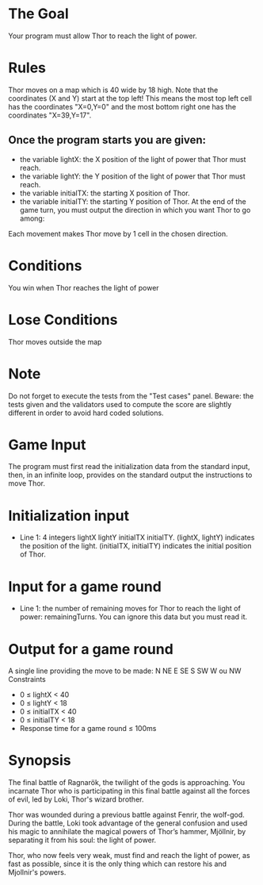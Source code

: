 # The Goal
Your program must allow Thor to reach the light of power.
# Rules
Thor moves on a map which is 40 wide by 18 high. Note that the coordinates (X and Y) start at the top left! This means the most top left cell has the coordinates "X=0,Y=0" and the most bottom right one has the coordinates "X=39,Y=17".

## Once the program starts you are given:
* the variable lightX: the X position of the light of power that Thor must reach.
* the variable lightY: the Y position of the light of power that Thor must reach.
* the variable initialTX: the starting X position of Thor.
* the variable initialTY: the starting Y position of Thor.
At the end of the game turn, you must output the direction in which you want Thor to go among:

Each movement makes Thor move by 1 cell in the chosen direction.
 
# Conditions
You win when Thor reaches the light of power
 
# Lose Conditions
Thor moves outside the map

# Note
Do not forget to execute the tests from the "Test cases" panel.
Beware: the tests given and the validators used to compute the score are slightly different in order to avoid hard coded solutions.

# Game Input
The program must first read the initialization data from the standard input, then, in an infinite loop, provides on the standard output the instructions to move Thor.

# Initialization input
* Line 1: 4 integers lightX lightY initialTX initialTY. (lightX, lightY) indicates the position of the light. (initialTX, initialTY) indicates the initial position of Thor.

# Input for a game round
* Line 1: the number of remaining moves for Thor to reach the light of power: remainingTurns. You can ignore this data but you must read it.

# Output for a game round
A single line providing the move to be made: N NE E SE S SW W ou NW
Constraints
* 0 ≤ lightX < 40
* 0 ≤ lightY < 18
* 0 ≤ initialTX < 40
* 0 ≤ initialTY < 18
* Response time for a game round ≤ 100ms

# Synopsis
The final battle of Ragnarök, the twilight of the gods is approaching. You incarnate Thor who is participating in this final battle against all the forces of evil, led by Loki, Thor's wizard brother.

Thor was wounded during a previous battle against Fenrir, the wolf-god. During the battle, Loki took advantage of the general confusion and used his magic to annihilate the magical powers of Thor’s hammer, Mjöllnir, by separating it from his soul: the light of power.

Thor, who now feels very weak, must find and reach the light of power, as fast as possible, since it is the only thing which can restore his and Mjollnir's powers.